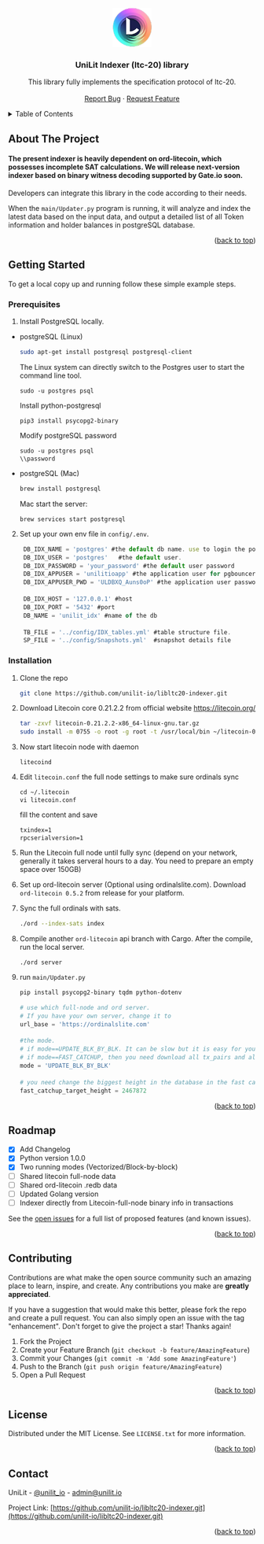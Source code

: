 <!-- PROJECT LOGO -->
<br />
<div align="center">
  <a href="https://github.com/unilit-io/libltc20-indexer.git">
    <img src="assets/images/logo@128x.png" alt="Logo" width="80" height="80">
  </a>

  <h3 align="center">UniLit Indexer (ltc-20) library</h3>

  <p align="center">
    This library fully implements the specification protocol of ltc-20.
    <br />
    <br />
    <a href="https://github.com/unilit-io/libltc20-indexer/issues">Report Bug</a>
    ·
    <a href="https://github.com/unilit-io/libltc20-indexer/issues">Request Feature</a>
  </p>
</div>

<!-- TABLE OF CONTENTS -->
<details>
  <summary>Table of Contents</summary>
  <ol>
    <li>
      <a href="#about-the-project">About The Project</a>
    </li>
    <li>
      <a href="#getting-started">Getting Started</a>
      <ul>
        <li><a href="#prerequisites">Prerequisites</a></li>
        <li><a href="#installation">Installation</a></li>
      </ul>
    </li>
    <li><a href="#roadmap">Roadmap</a></li>
    <li><a href="#contributing">Contributing</a></li>
    <li><a href="#license">License</a></li>
    <li><a href="#contact">Contact</a></li>
  </ol>
</details>



<!-- ABOUT THE PROJECT -->
## About The Project

#### The present indexer is heavily dependent on ord-litecoin, which possesses incomplete SAT calculations. We will release next-version indexer based on binary witness decoding supported by Gate.io soon.

Developers can integrate this library in the code according to their needs.

When the `main/Updater.py` program is running, it will analyze and index the latest data based on the input data, and output a detailed list of all Token information and holder balances in postgreSQL database.

<p align="right">(<a href="#readme-top">back to top</a>)</p>


<!-- GETTING STARTED -->
## Getting Started
To get a local copy up and running follow these simple example steps.

### Prerequisites
1. Install PostgreSQL locally.
* postgreSQL (Linux)
  ```sh
  sudo apt-get install postgresql postgresql-client
  ```
  The Linux system can directly switch to the Postgres user to start the command line tool.
  ```
  sudo -u postgres psql
  ```
  Install python-postgresql
  ```
  pip3 install psycopg2-binary
  ```
  Modify postgreSQL password
  ```
  sudo -u postgres psql
  \\password
  ```
* postgreSQL (Mac)
  ```sh
  brew install postgresql
  ```
  Mac start the server:  
  ```
  brew services start postgresql
  ```

2. Set up your own env file in `config/.env`. 
   ```js
    DB_IDX_NAME = 'postgres' #the default db name. use to login the postgres system for the first time.
    DB_IDX_USER = 'postgres'   #the default user.
    DB_IDX_PASSWORD = 'your_password' #the default user password
    DB_IDX_APPUSER = 'unilitioapp' #the application user for pgbouncer
    DB_IDX_APPUSER_PWD = 'ULDBXQ_Auns0oP' #the application user password for pgbouncer

    DB_IDX_HOST = '127.0.0.1' #host
    DB_IDX_PORT = '5432' #port
    DB_NAME = 'unilit_idx' #name of the db

    TB_FILE = '../config/IDX_tables.yml' #table structure file.
    SP_FILE = '../config/Snapshots.yml'  #snapshot details file
   ```

### Installation

1. Clone the repo
   ```sh
   git clone https://github.com/unilit-io/libltc20-indexer.git
   ```

2. Download Litecoin core 0.21.2.2 from official website https://litecoin.org/

    ```sh
    tar -zxvf litecoin-0.21.2.2-x86_64-linux-gnu.tar.gz
    sudo install -m 0755 -o root -g root -t /usr/local/bin ~/litecoin-0.21.2.2/bin/*
    ```

3. Now start litecoin node with daemon
    ```
    litecoind
    ```

4. Edit `litecoin.conf` the full node settings to make sure ordinals sync 
    ```
    cd ~/.litecoin
    vi litecoin.conf
    ```
    fill the content and save
    ```
    txindex=1
    rpcserialversion=1
    ```

5. Run the Litecoin full node until fully sync (depend on your network, generally it takes serveral hours to a day. You need to prepare an empty space over 150GB) 

6. Set up ord-litecoin server (Optional using ordinalslite.com). Download `ord-litecoin 0.5.2` from release for your platform.

7. Sync the full ordinals with sats. 
    ```sh
    ./ord --index-sats index
    ```

8. Compile another `ord-litecoin` api branch with Cargo. After the compile, run the local server.
    ```
    ./ord server
    ```

9. run `main/Updater.py`
    ```sh
    pip install psycopg2-binary tqdm python-dotenv
    ```

    ```python
    # use which full-node and ord server. 
    # If you have your own server, change it to 
    url_base = 'https://ordinalslite.com'

    #the mode.
    # if mode==UPDATE_BLK_BY_BLK. It can be slow but it is easy for you to understand how indexer works
    # if mode==FAST_CATCHUP, then you need download all tx_pairs and all inscription history first
    mode = 'UPDATE_BLK_BY_BLK'

    # you need change the biggest height in the database in the fast catchup setting
    fast_catchup_target_height = 2467872
    ```

<p align="right">(<a href="#readme-top">back to top</a>)</p>



<!-- ROADMAP -->
## Roadmap

- [x] Add Changelog
- [x] Python version 1.0.0
- [x] Two running modes (Vectorized/Block-by-block)
- [ ] Shared litecoin full-node data
- [ ] Shared ord-litecoin .redb data
- [ ] Updated Golang version
- [ ] Indexer directly from Litecoin-full-node binary info in transactions

See the [open issues](https://github.com/unilit-io/libltc20-indexer/issues) for a full list of proposed features (and known issues).

<p align="right">(<a href="#readme-top">back to top</a>)</p>



<!-- CONTRIBUTING -->
## Contributing

Contributions are what make the open source community such an amazing place to learn, inspire, and create. Any contributions you make are **greatly appreciated**.

If you have a suggestion that would make this better, please fork the repo and create a pull request. You can also simply open an issue with the tag "enhancement".
Don't forget to give the project a star! Thanks again!

1. Fork the Project
2. Create your Feature Branch (`git checkout -b feature/AmazingFeature`)
3. Commit your Changes (`git commit -m 'Add some AmazingFeature'`)
4. Push to the Branch (`git push origin feature/AmazingFeature`)
5. Open a Pull Request

<p align="right">(<a href="#readme-top">back to top</a>)</p>



<!-- LICENSE -->
## License

Distributed under the MIT License. See `LICENSE.txt` for more information.

<p align="right">(<a href="#readme-top">back to top</a>)</p>



<!-- CONTACT -->
## Contact

UniLit - [@unilit_io](https://twitter.com/unilit_io) - admin@unilit.io

Project Link: [https://github.com/unilit-io/libltc20-indexer.git](https://github.com/unilit-io/libltc20-indexer.git)

<p align="right">(<a href="#readme-top">back to top</a>)</p>

